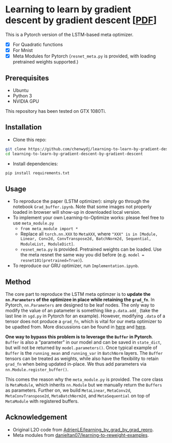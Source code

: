 # Learning to learn by gradient descent by gradient descent [[PDF](https://arxiv.org/pdf/1606.04474v2.pdf)]

This is a Pytorch version of the LSTM-based meta optimizer.

- [x] For Quadratic functions
- [x] For Mnist
- [x] Meta Modules for Pytorch (`resnet_meta.py` is provided, with loading pretrained weights supported.)

## Prerequisites
- Ubuntu
- Python 3
- NVIDIA GPU

This repository has been tested on GTX 1080Ti.

## Installation
* Clone this repo:
```bash
git clone https://github.com/chenwydj/learning-to-learn-by-gradient-descent-by-gradient-descent.git
cd learning-to-learn-by-gradient-descent-by-gradient-descent
```
* Install dependencies:
```bash
pip install requirements.txt
```

## Usage
* To reproduce the paper (LSTM optimizer): simply go through the notebook `Grad_buffer.ipynb`. Note that some images not properly loaded in browser will show-up in downloaded local version.
* To implement your own Learning-to-Optimize works: please feel free to use `meta_module.py`
    - `from meta_module import *`
    - Replace all `torch.nn.XXX` to `MetaXXX`, where `"XXX" is in [Module, Linear, Conv2d, ConvTranspose2d, BatchNorm2d, Sequential, ModuleList, ModuleDict]`.
    - `resnet_meta.py` is provided. Pretrained weights can be loaded. Use the meta resnet the same way you did before (e.g. `model = resnet101(pretrained=True)`).
* To reproduce our GRU optimizer, run `Implementation.ipynb`.
## Method
The core part to reproduce the LSTM meta optimzer is to **update the `nn.Parameters` of the optimizee in place while retaining the `grad_fn`**. In Pytorch, `nn.Parameters` are designed to be leaf nodes. The only way to modify the value of an patameter is something like `p.data.add_` (take the last line in `sgd.py` in Pytorch for an example). However, modifying `.data` of a tensor does not produce a `grad_fn`, which is vital for our meta optimizer to be upadted from. More discussions can be found in [here](https://discuss.pytorch.org/t/nn-parameter-doesnt-retain-grad-fn/29214) and [here](https://discuss.pytorch.org/t/gradient-with-respect-to-parameters-that-update-model-parameters/39141).

**One way to bypass this problem is to leverage the `Buffer` in Pytorch**. `Buffer` is also a "parameter" in our model and can be saved in `state_dict`, but will not be returned by `model.parameters()`. Once typical example of `Buffer` is the `running_mean` and `running_var` in `BatchNorm` layers. The `Buffer` tensors can be treated as weights, while also have the flexibility to retain `grad_fn` when being updated in-place. We thus add parameters via `nn.Module.register_buffer()`.

This comes the reason why the `meta_module.py` is provided. The core class is `MetaModule`, which inherits `nn.Module` but we manually return the `Buffers` as parameters. Further on, we build `MetaLinear`, `MetaConv2d`, `MetaConvTranspose2d`, `MetaBatchNorm2d`, and `MetaSequential` on top of `MetaModule` with registered buffers.

## Acknowledgement
* Original L2O code from [AdrienLE/learning_by_grad_by_grad_repro](https://github.com/AdrienLE/learning_by_grad_by_grad_repro).
* Meta modules from [danieltan07/learning-to-reweight-examples](https://github.com/danieltan07/learning-to-reweight-examples).
